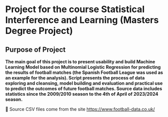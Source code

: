 # Project for the course Statistical Interference and Learning (Masters Degree Project)

## Purpose of Project

**The main goal of this project is to present usability and build Machine Learning Model based on Multinomial Logistic Regression for predicting the results of football matches (the Spanish Football League was used as an example for the analysis). Script presents the process of data exploring and cleansing, model building and evaluation and practical use to predict the outcomes of future football matches. 
Source data includes statistics since the 2009/2010 season to the 4th of April of 2023/2024 season.**

🔸 Source CSV files come from the site https://www.football-data.co.uk/
